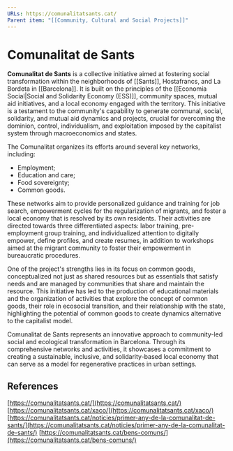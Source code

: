 ```yaml
---
URLs: https://comunalitatsants.cat/
Parent item: "[[Community, Cultural and Social Projects]]"
---
```

# Comunalitat de Sants

**Comunalitat de Sants** is a collective initiative aimed at fostering social transformation within the neighborhoods of [[Sants]], Hostafrancs, and La Bordeta in [[Barcelona]]. It is built on the principles of the [[Economia Social|Social and Solidarity Economy (ESS)]], community spaces, mutual aid initiatives, and a local economy engaged with the territory. This initiative is a testament to the community's capability to generate communal, social, solidarity, and mutual aid dynamics and projects, crucial for overcoming the dominion, control, individualism, and exploitation imposed by the capitalist system through macroeconomics and states.

The Comunalitat organizes its efforts around several key networks, including:

- Employment;
- Education and care;
- Food sovereignty;
- Common goods.

These networks aim to provide personalized guidance and training for job search, empowerment cycles for the regularization of migrants, and foster a local economy that is resolved by its own residents. Their activities are directed towards three differentiated aspects: labor training, pre-employment group training, and individualized attention to digitally empower, define profiles, and create resumes, in addition to workshops aimed at the migrant community to foster their empowerment in bureaucratic procedures.

One of the project's strengths lies in its focus on common goods, conceptualized not just as shared resources but as essentials that satisfy needs and are managed by communities that share and maintain the resource. This initiative has led to the production of educational materials and the organization of activities that explore the concept of common goods, their role in ecosocial transition, and their relationship with the state, highlighting the potential of common goods to create dynamics alternative to the capitalist model.

Comunalitat de Sants represents an innovative approach to community-led social and ecological transformation in Barcelona.  Through its comprehensive networks and activities, it showcases a commitment to creating a sustainable, inclusive, and solidarity-based local economy that can serve as a model for regenerative practices in urban settings.

## References

[https://comunalitatsants.cat/](https://comunalitatsants.cat/)
[https://comunalitatsants.cat/xaco/](https://comunalitatsants.cat/xaco/)
[https://comunalitatsants.cat/noticies/primer-any-de-la-comunalitat-de-sants/](https://comunalitatsants.cat/noticies/primer-any-de-la-comunalitat-de-sants/)
[https://comunalitatsants.cat/bens-comuns/](https://comunalitatsants.cat/bens-comuns/)